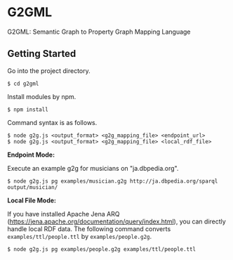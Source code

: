 # G2GML

G2GML: Semantic Graph to Property Graph Mapping Language

## Getting Started

Go into the project directory.
```
$ cd g2gml
```

Install modules by npm.
```
$ npm install
```

Command syntax is as follows.

    $ node g2g.js <output_format> <g2g_mapping_file> <endpoint_url>
    $ node g2g.js <output_format> <g2g_mapping_file> <local_rdf_file>

**Endpoint Mode:**

Execute an example g2g for musicians on "ja.dbpedia.org".

```
$ node g2g.js pg examples/musician.g2g http://ja.dbpedia.org/sparql output/musician/
```

**Local File Mode:**

If you have installed Apache Jena ARQ (https://jena.apache.org/documentation/query/index.html), you can directly handle local RDF data.
The following command converts ```examples/ttl/people.ttl``` by ```examples/people.g2g```.

```
$ node g2g.js pg examples/people.g2g examples/ttl/people.ttl
```


